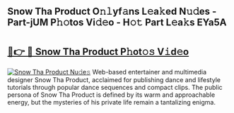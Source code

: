 ## Snow Tha Product O𝚗𝚕yf𝚊ns L𝚎a𝚔ed N𝚞𝚍es - Part-jUM P𝚑𝚘tos Vi𝚍𝚎o - H𝚘𝚝 Part L𝚎a𝚔s EYa5A

# <h2><a href="http://kfeknt.oniu.top/?m=Snow+Tha+Product">🔗👉 🔴 Snow Tha Product P𝚑ot𝚘𝚜 V𝚒d𝚎o</a></h2>

[![Snow Tha Product Nu𝚍e𝚜](https://i.imgur.com/0qMVB7G.gif)](http://kfeknt.oniu.top/?m=Snow+Tha+Product)
Web-based entertainer and multimedia designer Snow Tha Product, acclaimed for publishing dance and lifestyle tutorials through popular dance sequences and compact clips. The public persona of Snow Tha Product is defined by its warm and approachable energy, but the mysteries of his private life remain a tantalizing enigma.  
